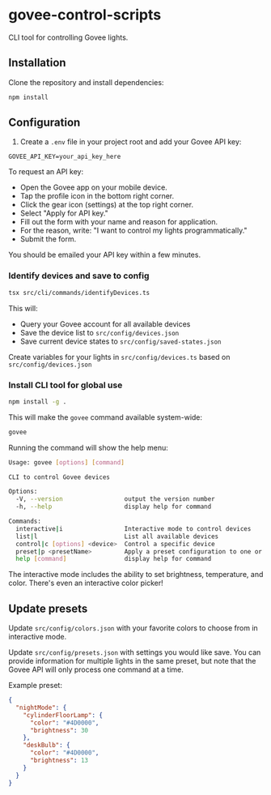 # govee-control-scripts

CLI tool for controlling Govee lights.


## Installation

Clone the repository and install dependencies:
```bash
npm install
```

## Configuration

1. Create a `.env` file in your project root and add your Govee API key:
```
GOVEE_API_KEY=your_api_key_here
```

To request an API key:
- Open the Govee app on your mobile device.
- Tap the profile icon in the bottom right corner.
- Click the gear icon (settings) at the top right corner.
- Select "Apply for API key."
- Fill out the form with your name and reason for application.
- For the reason, write: "I want to control my lights programmatically."
- Submit the form.

You should be emailed your API key within a few minutes.

### Identify devices and save to config
```bash
tsx src/cli/commands/identifyDevices.ts
```

This will:
- Query your Govee account for all available devices
- Save the device list to `src/config/devices.json`
- Save current device states to `src/config/saved-states.json`

Create variables for your lights in `src/config/devices.ts` based on `src/config/devices.json` 

### Install CLI tool for global use

```bash
npm install -g .
```

This will make the `govee` command available system-wide:

```bash
govee
```

Running the command will show the help menu:

```bash
Usage: govee [options] [command]

CLI to control Govee devices

Options:
  -V, --version                 output the version number
  -h, --help                    display help for command

Commands:
  interactive|i                 Interactive mode to control devices
  list|l                        List all available devices
  control|c [options] <device>  Control a specific device
  preset|p <presetName>         Apply a preset configuration to one or more devices
  help [command]                display help for command
```

The interactive mode includes the ability to set brightness, temperature, and color. There's even an interactive color picker!

## Update presets

Update `src/config/colors.json` with your favorite colors to choose from in interactive mode.

Update `src/config/presets.json` with settings you would like save. You can provide information for multiple lights in the same preset, but note that the Govee API will only process one command at a time.

Example preset:

```json
{
  "nightMode": {
    "cylinderFloorLamp": {
      "color": "#4D0000",
      "brightness": 30
    },
    "deskBulb": {
      "color": "#4D0000",
      "brightness": 13
    }
  }
}
```
